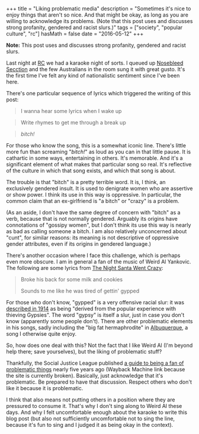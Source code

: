 +++
title = "Liking problematic media"
description = "Sometimes it's nice to enjoy things that aren't so nice. And that might be okay, as long as you are willing to acknowledge its problems. (Note that this post uses and discusses strong profanity, gendered and racist slurs.)"
tags = ["society", "popular culture", "rc"]
hasMath = false
date = "2016-05-12"
+++

**Note:** This post uses and discusses strong profanity, gendered and racist slurs.

Last night at [RC](https://recurse.com/) we had a karaoke night of sorts. I queued up [Nosebleed Secction](https://www.youtube.com/watch?v=lqCyTM1bF6Q) and the few Australians in the room sung it with great gusto. It's the first time I've felt any kind of nationalistic sentiment since I've been here.

There's one particular sequence of lyrics which triggered the writing of this post:

> I wanna hear some lyrics when I wake up

> Write rhymes to get me through a break up

> *bitch!*

For those who know the song, this is a somewhat iconic line. There's little more fun than screaming "*bitch!*" as loud as you can in that little pause. It is cathartic in some ways, entertaining in others. It's memorable. And it's a significant element of what makes that particular song so real. It's reflective of the culture in which that song exists, and which that song is about.

The trouble is that "bitch" is a pretty terrible word. It is, I think, an exclusively gendered insult. It is used to denigrate women who are assertive or show power. I think its use in this way is oppressive. In particular, the common claim that an ex-girlfriend is "a bitch" or "crazy" is a problem.

(As an aside, I don't have the same degree of concern with "bitch" as a verb, because that is not normally gendered. Arguably its origins have connotations of "gossipy women", but I don't think its use this way is nearly as bad as calling someone a bitch. I am also relatively unconcerned about "cunt", for similar reasons: its meaning is not descriptive of oppressive gender attributes, even if its origins in gendered language.)

There's another occasion where I face this challenge, which is perhaps even more obscure. I am in general a fan of the music of Weird Al Yankovic. The following are some lyrics from [The Night Santa Went Crazy](https://www.youtube.com/watch?v=HTGlUMvbhSw):

> Broke his back for some milk and cookies
>
> Sounds to me like he was tired of gettin' gypped

For those who don't know, "gypped" is a very offensive racial slur: it was [described in 1914](http://www.npr.org/sections/codeswitch/2013/12/30/242429836/why-being-gypped-hurts-the-roma-more-than-it-hurts-you) as being "derived from the popular experience with thieving Gypsies". The word "gypsy" is itself a slur, just in case you don't know (apparently some people don't). There are other problematic elements in his songs, sadly including the "big fat hermaphrodite" in [Albuquerque](https://www.youtube.com/watch?v=JE37e1eK2mY), a song I otherwise quite enjoy.

So, how does one deal with this? Not the fact that I like Weird Al (I'm beyond help there; save yourselves), but the liking of problematic stuff?

Thankfully, the Social Justice League published [a guide to being a fan of problematic things](https://web.archive.org/web/20111026085421/http://www.socialjusticeleague.net/2011/09/how-to-be-a-fan-of-problematic-things/) nearly five years ago (Wayback Machine link because the site is currently broken). Basically, just acknowledge that it's problematic. Be prepared to have that discussion. Respect others who don't like it because it is problematic.

I think that also means not putting others in a position where they are pressured to consume it. That's why I don't sing along to Weird Al these days. And why I felt uncomfortable enough about the karaoke to write this blog post (but also not sufficiently uncomfortable not to sing the line, because it's fun to sing and I judged it as being okay in the context).
